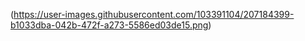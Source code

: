 (https://user-images.githubusercontent.com/103391104/207184399-b1033dba-042b-472f-a273-5586ed03de15.png)
